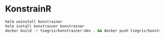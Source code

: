 # KonstrainR

```bash
helm uninstall konstrainer
helm install konstrainer konstrainer
docker build -t tiegris/konstrainer:dev . && docker push tiegris/konstrainer:dev
```
